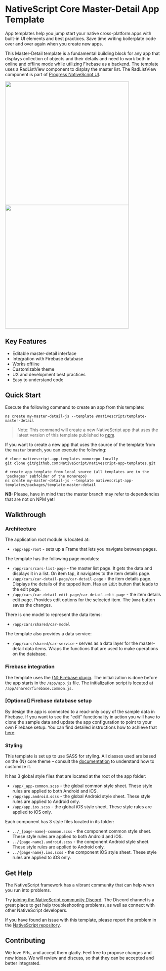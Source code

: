 # NativeScript Core Master-Detail App Template
App templates help you jump start your native cross-platform apps with built-in UI elements and best practices. Save time writing boilerplate code over and over again when you create new apps.

This Master-Detail template is a fundamental building block for any app that displays collection of objects and their details and need to work both in online and offline mode while utilizing Firebase as a backend. The template uses a RadListView component to display the master list. The RadListView component is part of [Progress NativeScript UI](https://github.com/telerik/nativescript-ui-feedback).

<img src="/packages/template-master-detail/tools/assets/phone-masterDetail-ios.png" height="400" /><img src="/packages/template-master-detail/tools/assets/phone-masterDetail-detail-ios.png" height="400" />

## Key Features
- Editable master-detail interface
- Integration with Firebase database
- Works offline
- Customizable theme
- UX and development best practices
- Easy to understand code

## Quick Start
Execute the following command to create an app from this template:

```
ns create my-master-detail-js --template @nativescript/template-master-detail
```

> Note: This command will create a new NativeScript app that uses the latest version of this template published to [npm](https://www.npmjs.com/package/@nativescript/template-master-detail).

If you want to create a new app that uses the source of the template from the `master` branch, you can execute the following:

```
# clone nativescript-app-templates monorepo locally
git clone git@github.com:NativeScript/nativescript-app-templates.git

# create app template from local source (all templates are in the 'packages' subfolder of the monorepo)
ns create my-master-detail-js --template nativescript-app-templates/packages/template-master-detail
```

**NB:** Please, have in mind that the master branch may refer to dependencies that are not on NPM yet!

## Walkthrough

### Architecture
The application root module is located at:
- `/app/app-root` - sets up a Frame that lets you navigate between pages.

The template has the following page modules:
- `/app/cars/cars-list-page` - the master list page. It gets the data and displays it in a list. On item tap, it navigates to the item details page.
- `/app/cars/car-detail-page/car-detail-page` - the item details page. Displays the details of the tapped item. Has an `Edit` button that leads to the edit page.
- `/app/cars/car-detail-edit-page/car-detail-edit-page` - the item details edit page. Provides edit options for the selected item. The `Done` button saves the changes.

There is one model to represent the data items:
- `/app/cars/shared/car-model`

The template also provides a data service:
- `/app/cars/shared/car-service` - serves as a data layer for the master-detail data items. Wraps the functions that are used to make operations on the database.

### Firebase integration
The template uses the [{N} Firebase plugin](https://github.com/EddyVerbruggen/nativescript-plugin-firebase). The initialization is done before the app starts in the `/app/app.js` file. The initialization script is located at `/app/shared/firebase.common.js`.

### [Optional] Firebase database setup
By design the app is connected to a read-only copy of the sample data in Firebase. If you want to see the "edit" functionality in action you will have to clone the sample data and update the app configuration to point to your own Firebase setup. You can find detailed instructions how to achieve that [here](https://github.com/NativeScript/nativescript-app-templates/blob/master/packages/template-master-detail/tools/firebase/firebase-database-setup.md).

### Styling
This template is set up to use SASS for styling. All classes used are based on the {N} core theme – consult the [documentation](https://github.com/NativeScript/theme) to understand how to customize it.

It has 3 global style files that are located at the root of the app folder:

- `/app/_app-common.scss` - the global common style sheet. These style rules are applied to both Android and iOS.
- `/app/app.android.scss` - the global Android style sheet. These style rules are applied to Android only.
- `/app/app.ios.scss` - the global iOS style sheet. These style rules are applied to iOS only.

Each component has 3 style files located in its folder:

- `../_{page-name}-common.scss` - the component common style sheet. These style rules are applied to both Android and iOS.
- `../{page-name}.android.scss` - the component Android style sheet. These style rules are applied to Android only.
- `../{page-name}.ios.scss` - the component iOS style sheet. These style rules are applied to iOS only.

## Get Help
The NativeScript framework has a vibrant community that can help when you run into problems.

Try [joining the NativeScript community Discord](https://nativescript.org/discord). The Discord channel is a great place to get help troubleshooting problems, as well as connect with other NativeScript developers.

If you have found an issue with this template, please report the problem in the [NativeScript repository](https://github.com/NativeScript/NativeScript/issues).

## Contributing

We love PRs, and accept them gladly. Feel free to propose changes and new ideas. We will review and discuss, so that they can be accepted and better integrated.
